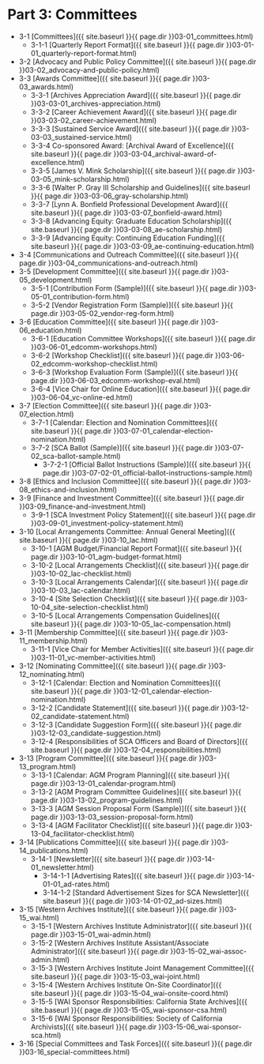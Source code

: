 # Part 3:  Committees
- 3-1     [Committees]({{ site.baseurl }}{{ page.dir }}03-01_committees.html)
  - 3-1-1     [Quarterly Report Format]({{ site.baseurl }}{{ page.dir }}03-01-01_quarterly-report-format.html)
- 3-2     [Advocacy and Public Policy Committee]({{ site.baseurl }}{{ page.dir }}03-02_advocacy-and-public-policy.html)
- 3-3     [Awards Committee]({{ site.baseurl }}{{ page.dir }}03-03_awards.html)
  - 3-3-1     [Archives Appreciation Award]({{ site.baseurl }}{{ page.dir }}03-03-01_archives-appreciation.html)
  - 3-3-2     [Career Achievement Award]({{ site.baseurl }}{{ page.dir }}03-03-02_career-achievement.html)
  - 3-3-3     [Sustained Service Award]({{ site.baseurl }}{{ page.dir }}03-03-03_sustained-service.html)
  - 3-3-4     Co-sponsored Award:  [Archival Award of Excellence]({{ site.baseurl }}{{ page.dir }}03-03-04_archival-award-of-excellence.html)
  - 3-3-5     [James V. Mink Scholarship]({{ site.baseurl }}{{ page.dir }}03-03-05_mink-scholarship.html)
  - 3-3-6     [Walter P. Gray III Scholarship and Guidelines]({{ site.baseurl }}{{ page.dir }}03-03-06_gray-scholarship.html)
  - 3-3-7     [Lynn A. Bonfield Professional Development Award]({{ site.baseurl }}{{ page.dir }}03-03-07_bonfield-award.html)
  - 3-3-8     [Advancing Equity: Graduate Education Scholarship]({{ site.baseurl }}{{ page.dir }}03-03-08_ae-scholarship.html)
  - 3-3-9     [Advancing Equity: Continuing Education Funding]({{ site.baseurl }}{{ page.dir }}03-03-09_ae-continuing-education.html)
- 3-4     [Communications and Outreach Committee]({{ site.baseurl }}{{ page.dir }}03-04_communications-and-outreach.html)
- 3-5     [Development Committee]({{ site.baseurl }}{{ page.dir }}03-05_development.html)
  - 3-5-1     [Contribution Form (Sample)]({{ site.baseurl }}{{ page.dir }}03-05-01_contribution-form.html)
  - 3-5-2     [Vendor Registration Form (Sample)]({{ site.baseurl }}{{ page.dir }}03-05-02_vendor-reg-form.html)
- 3-6     [Education Committee]({{ site.baseurl }}{{ page.dir }}03-06_education.html)
  - 3-6-1     [Education Committee Workshops]({{ site.baseurl }}{{ page.dir }}03-06-01_edcomm-workshops.html)
  - 3-6-2     [Workshop Checklist]({{ site.baseurl }}{{ page.dir }}03-06-02_edcomm-workshop-checklist.html)
  - 3-6-3     [Workshop Evaluation Form (Sample)]({{ site.baseurl }}{{ page.dir }}03-06-03_edcomm-workshop-eval.html)
  - 3-6-4     [Vice Chair for Online Education]({{ site.baseurl }}{{ page.dir }}03-06-04_vc-online-ed.html)
- 3-7     [Election Committee]({{ site.baseurl }}{{ page.dir }}03-07_election.html)
  - 3-7-1     [Calendar: Election and Nomination Committees]({{ site.baseurl }}{{ page.dir }}03-07-01_calendar-election-nomination.html)
  - 3-7-2     [SCA Ballot (Sample)]({{ site.baseurl }}{{ page.dir }}03-07-02_sca-ballot-sample.html)
    - 3-7-2-1     [Official Ballot Instructions (Sample)]({{ site.baseurl }}{{ page.dir }}03-07-02-01_official-ballot-instructions-sample.html)
- 3-8     [Ethics and Inclusion Committee]({{ site.baseurl }}{{ page.dir }}03-08_ethics-and-inclusion.html)
- 3-9     [Finance and Investment Committee]({{ site.baseurl }}{{ page.dir }}03-09_finance-and-investment.html)
  - 3-9-1     [SCA Investment Policy Statement]({{ site.baseurl }}{{ page.dir }}03-09-01_investment-policy-statement.html)
- 3-10   [Local Arrangements Committee: Annual General Meeting]({{ site.baseurl }}{{ page.dir }}03-10_lac.html)
  - 3-10-1   [AGM Budget/Financial Report Format]({{ site.baseurl }}{{ page.dir }}03-10-01_agm-budget-format.html)
  - 3-10-2   [Local Arrangements Checklist]({{ site.baseurl }}{{ page.dir }}03-10-02_lac-checklist.html)
  - 3-10-3   [Local Arrangements Calendar]({{ site.baseurl }}{{ page.dir }}03-10-03_lac-calendar.html)
  - 3-10-4   [Site Selection Checklist]({{ site.baseurl }}{{ page.dir }}03-10-04_site-selection-checklist.html)
  - 3-10-5   [Local Arrangements Compensation Guidelines]({{ site.baseurl }}{{ page.dir }}03-10-05_lac-compensation.html)
- 3-11   [Membership Committee]({{ site.baseurl }}{{ page.dir }}03-11_membership.html)
  - 3-11-1   [Vice Chair for Member Activities]({{ site.baseurl }}{{ page.dir }}03-11-01_vc-member-activities.html)
- 3-12   [Nominating Committee]({{ site.baseurl }}{{ page.dir }}03-12_nominating.html)
  - 3-12-1   [Calendar: Election and Nomination Committees]({{ site.baseurl }}{{ page.dir }}03-12-01_calendar-election-nomination.html)
  - 3-12-2   [Candidate Statement]({{ site.baseurl }}{{ page.dir }}03-12-02_candidate-statement.html)
  - 3-12-3   [Candidate Suggestion Form]({{ site.baseurl }}{{ page.dir }}03-12-03_candidate-suggestion.html)
  - 3-12-4   [Responsibilities of SCA Officers and Board of Directors]({{ site.baseurl }}{{ page.dir }}03-12-04_responsibilities.html)
- 3-13   [Program Committee]({{ site.baseurl }}{{ page.dir }}03-13_program.html)
  - 3-13-1   [Calendar: AGM Program Planning]({{ site.baseurl }}{{ page.dir }}03-13-01_calendar-program.html)
  - 3-13-2   [AGM Program Committee Guidelines]({{ site.baseurl }}{{ page.dir }}03-13-02_program-guidelines.html)
  - 3-13-3   [AGM Session Proposal Form (Sample)]({{ site.baseurl }}{{ page.dir }}03-13-03_session-proposal-form.html)
  - 3-13-4   [AGM Facilitator Checklist]({{ site.baseurl }}{{ page.dir }}03-13-04_facilitator-checklist.html)
- 3-14   [Publications Committee]({{ site.baseurl }}{{ page.dir }}03-14_publications.html)
  - 3-14-1   [Newsletter]({{ site.baseurl }}{{ page.dir }}03-14-01_newsletter.html)
    - 3-14-1-1   [Advertising Rates]({{ site.baseurl }}{{ page.dir }}03-14-01-01_ad-rates.html)
    - 3-14-1-2   [Standard Advertisement Sizes for SCA Newsletter]({{ site.baseurl }}{{ page.dir }}03-14-01-02_ad-sizes.html)
- 3-15   [Western Archives Institute]({{ site.baseurl }}{{ page.dir }}03-15_wai.html)
  - 3-15-1   [Western Archives Institute Administrator]({{ site.baseurl }}{{ page.dir }}03-15-01_wai-admin.html)
  - 3-15-2   [Western Archives Institute Assistant/Associate Administrator]({{ site.baseurl }}{{ page.dir }}03-15-02_wai-assoc-admin.html)
  - 3-15-3   [Western Archives Institute Joint Management Committee]({{ site.baseurl }}{{ page.dir }}03-15-03_wai-joint.html)
  - 3-15-4   [Western Archives Institute On-Site Coordinator]({{ site.baseurl }}{{ page.dir }}03-15-04_wai-onsite-coord.html)
  - 3-15-5   [WAI Sponsor Responsibilities: California State Archives]({{ site.baseurl }}{{ page.dir }}03-15-05_wai-sponsor-csa.html)
  - 3-15-6   [WAI Sponsor Responsibilities: Society of California Archivists]({{ site.baseurl }}{{ page.dir }}03-15-06_wai-sponsor-sca.html)
- 3-16   [Special Committees and Task Forces]({{ site.baseurl }}{{ page.dir }}03-16_special-committees.html)
